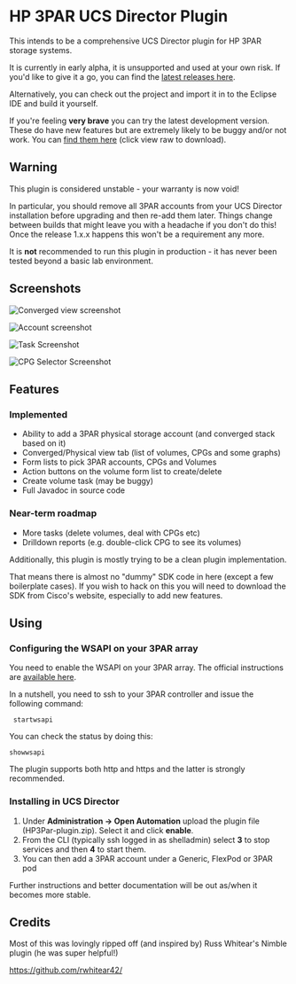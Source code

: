 # HP 3PAR UCS Director Plugin
This intends to be a comprehensive UCS Director plugin for HP 3PAR storage systems.

It is currently in early alpha, it is unsupported and used at your own risk. If you'd like to give it a go, you can find the [latest releases here](https://github.com/CiscoUKIDCDev/HP3ParPlugin/releases).

Alternatively, you can check out the project and import it in to the Eclipse IDE and build it yourself.

If you're feeling **very brave** you can try the latest development version. These do have new features but are extremely likely to be buggy and/or not work. You can [find them here](https://github.com/CiscoUKIDCDev/HP3ParPlugin/blob/master/3PAR_Plugin/HP3Par-plugin.zip) (click view raw to download).

## Warning
This plugin is considered unstable - your warranty is now void!

In particular, you should remove all 3PAR accounts from your UCS Director installation before upgrading and then re-add them later. Things change between builds that might leave you with a headache if you don't do this! Once the release 1.x.x happens this won't be a requirement any more.

It is **not** recommended to run this plugin in production - it has never been tested beyond a basic lab environment.

## Screenshots
![Converged view screenshot](https://matt.fragilegeek.com/ucsd/ucsd-3par-summary)

![Account screenshot](https://matt.fragilegeek.com/ucsd/ucsd-3par-account)

![Task Screenshot](https://matt.fragilegeek.com/ucsd/ucsd-3par-workflow-create)

![CPG Selector Screenshot](https://matt.fragilegeek.com/ucsd/ucsd-3par-cpg-selector)


## Features

### Implemented
* Ability to add a 3PAR physical storage account (and converged stack based on it)
* Converged/Physical view tab (list of volumes, CPGs and some graphs)
* Form lists to pick 3PAR accounts, CPGs and Volumes
* Action buttons on the volume form list to create/delete
* Create volume task (may be buggy)
* Full Javadoc in source code

### Near-term roadmap
* More tasks (delete volumes, deal with CPGs etc)
* Drilldown reports (e.g. double-click CPG to see its volumes)

Additionally, this plugin is mostly trying to be a clean plugin implementation. 

That means there is almost no "dummy" SDK code in here (except a few boilerplate cases). If you wish to hack on this you will need to download the SDK from Cisco's website, especially to add new features.

## Using
### Configuring the WSAPI on your 3PAR array
You need to enable the WSAPI on your 3PAR array. The official instructions are [available here](http://h20564.www2.hpe.com/hpsc/doc/public/display?docId=c03606339).

In a nutshell, you need to ssh to your 3PAR controller and issue the following command:
```
 startwsapi
```
You can check the status by doing this:
```
showwsapi
```
The plugin supports both http and https and the latter is strongly recommended.

### Installing in UCS Director

1. Under **Administration -> Open Automation** upload the plugin file (HP3Par-plugin.zip). Select it and click **enable**.
2. From the CLI (typically ssh logged in as shelladmin) select **3** to stop services and then **4** to start them.
3. You can then add a 3PAR account under a Generic, FlexPod or 3PAR pod

Further instructions and better documentation will be out as/when it becomes more stable.

## Credits
Most of this was lovingly ripped off (and inspired by) Russ Whitear's Nimble plugin (he was super helpful!)

https://github.com/rwhitear42/
